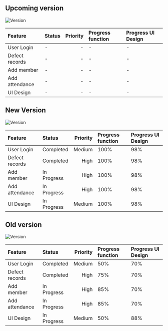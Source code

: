 

## Upcoming version
![Version](https://img.shields.io/badge/version-1.3-blue)

| Feature          | Status      | Priority |  Progress function | Progress UI Design |
|:-----------------|:------------|---------:|:-------------------|:-------------------|
| User Login       | -  | -     |         -      |         -      |
| Defect records   | -  | -  |          -       |        -      |
| Add member  | - | -   |          -     |         -       |
| Add attendance  | - | -  |          -      |          -       |
| UI Design        | - | -   |         -      |         -      | 





## New Version
![Version](https://img.shields.io/badge/version-1.1-blue)

| Feature          | Status      | Priority |  Progress function | Progress UI Design |
|:-----------------|:------------|---------:|:-------------------|:-------------------|
| User Login       | Completed   | Medium     |          100%       |          98%       |
| Defect records   | Completed   | High   |          100%       |          98%       |
| Add member  | In Progress | High   |          100%       |          98%       |
| Add attendance  | In Progress | High   |          100%       |          98%       |
| UI Design        | In Progress | Medium   |          100%       |          98%       | 


## Old version
![Version](https://img.shields.io/badge/version-1.1-blue)

| Feature          | Status      | Priority |  Progress function | Progress UI Design |
|:-----------------|:------------|---------:|:-------------------|:-------------------|
| User Login       | Completed   | Medium     |          50%       |          70%       |
| Defect records   | Completed   | High   |          75%       |          70%       |
| Add member  | In Progress | High   |          85%       |          70%       |
| Add attendance  | In Progress | High   |          85%       |          70%       |
| UI Design        | In Progress | Medium   |          50%       |          88%       | 
